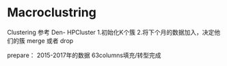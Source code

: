# Macroclustring
Clustering
参考    Den-   HPCluster
1.初始化K个簇
2.将下个月的数据加入，决定他们的簇    merge 或者 drop



prepare：
2015-2017年的数据 63columns填充/转型完成
